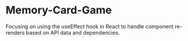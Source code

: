 # Memory-Card-Game
Focusing on using the useEffect hook in React to handle component re-renders based on API data and dependencies.
